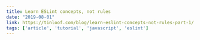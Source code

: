 ```yaml
---
title: Learn ESLint concepts, not rules
date: "2019-08-01"
link: https://tinloof.com/blog/learn-eslint-concepts-not-rules-part-1/
tags: ['article', 'tutorial', 'javascript', 'eslint']
---
```

